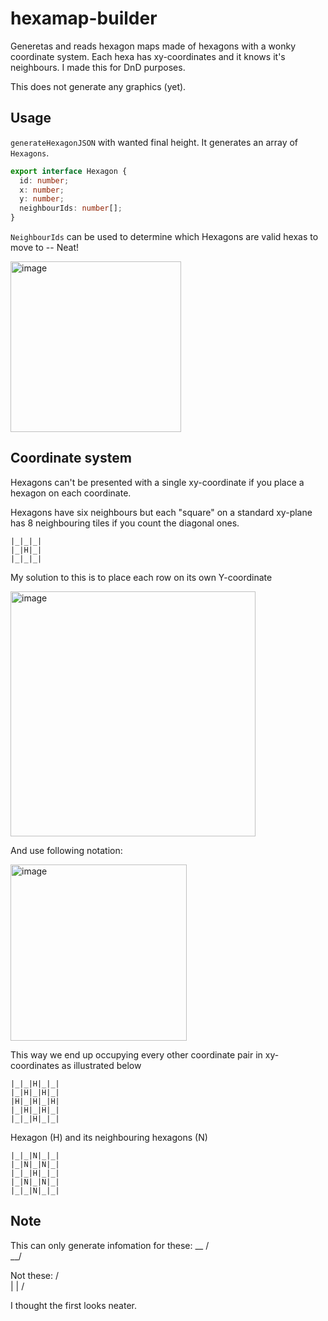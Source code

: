 # hexamap-builder

Generetas and reads hexagon maps made of hexagons with a wonky coordinate system.
Each hexa has xy-coordinates and it knows it's neighbours.
I made this for DnD purposes.

This does not generate any graphics (yet).

## Usage

`generateHexagonJSON` with wanted final height.
It generates an array of `Hexagons`.

```ts
export interface Hexagon {
  id: number;
  x: number;
  y: number;
  neighbourIds: number[];
}
```

`NeighbourIds` can be used to determine which Hexagons are valid
hexas to move to -- Neat!

<img width="273" alt="image" src="https://user-images.githubusercontent.com/53940550/183081202-0add7304-5e07-431e-af65-866f050b0228.png">

## Coordinate system

Hexagons can't be presented with a single xy-coordinate if you place a hexagon
on each coordinate.

Hexagons have six neighbours but each "square" on a standard xy-plane has 8 neighbouring
tiles if you count the diagonal ones.

```
|_|_|_|
|_|H|_|
|_|_|_|
```

My solution to this is to place each row on its own Y-coordinate

<img width="392" alt="image" src="https://user-images.githubusercontent.com/53940550/183078704-64471237-38c4-4ab0-b52a-0e232bd93217.png">

And use following notation:

<img width="282" alt="image" src="https://user-images.githubusercontent.com/53940550/183078873-349305ba-613e-4175-ad7b-cebd56a5e12f.png">

This way we end up occupying every other coordinate pair in xy-coordinates as illustrated below
```
|_|_|H|_|_|
|_|H|_|H|_|
|H|_|H|_|H|
|_|H|_|H|_|
|_|_|H|_|_|
```

Hexagon (H) and its neighbouring hexagons (N) 
```
|_|_|N|_|_|
|_|N|_|N|_|
|_|_|H|_|_|
|_|N|_|N|_|
|_|_|N|_|_|
```

## Note

This can only generate infomation for these:
 __
/  \
\__/

Not these:
 /\
|  |
 \/

I thought the first looks neater.
